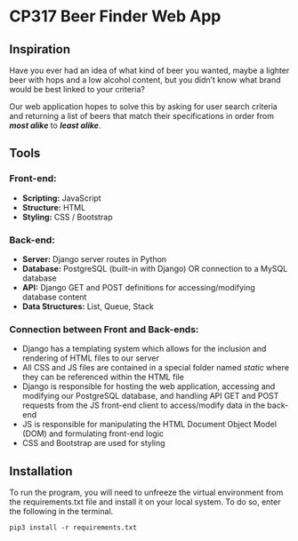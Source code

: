 # CP317 Beer Finder Web App

## Inspiration
Have you ever had an idea of what kind of beer you wanted, maybe a lighter beer with hops and a low alcohol content, but you didn’t know what brand would be best linked to your criteria?

Our web application hopes to solve this by asking for user search criteria and returning a list of beers that match their specifications in order from ***most alike*** to ***least alike***.

## Tools
### Front-end:
* **Scripting:** JavaScript
* **Structure:** HTML
* **Styling:** CSS / Bootstrap

### Back-end:
* **Server:** Django server routes in Python
* **Database:** PostgreSQL (built-in with Django) OR connection to a MySQL database
* **API:** Django GET and POST definitions for accessing/modifying database content
* **Data Structures:** List, Queue, Stack

### Connection between Front and Back-ends:
* Django has a templating system which allows for the inclusion and rendering of HTML files to our server
* All CSS and JS files are contained in a special folder named *static* where they can be referenced within the HTML file
* Django is responsible for hosting the web application, accessing and modifying our PostgreSQL database, and handling API GET and POST requests from the JS front-end client to access/modify data in the back-end
* JS is responsible for manipulating the HTML Document Object Model (DOM) and formulating front-end logic
* CSS and Bootstrap are used for styling

## Installation
To run the program, you will need to unfreeze the virtual environment from the requirements.txt file and install it on your local system. To do so, enter the following in the terminal.
```shell
pip3 install -r requirements.txt
```
